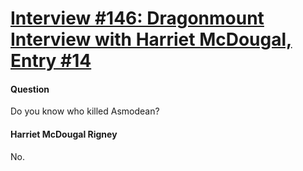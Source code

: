 # [Interview #146: Dragonmount Interview with Harriet McDougal, Entry #14](https://www.theoryland.com/intvmain.php?i=146#14)

#### Question

Do you know who killed Asmodean?

#### Harriet McDougal Rigney

No.

